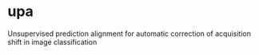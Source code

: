 # upa
Unsupervised prediction alignment for automatic correction of acquisition shift in image classification
